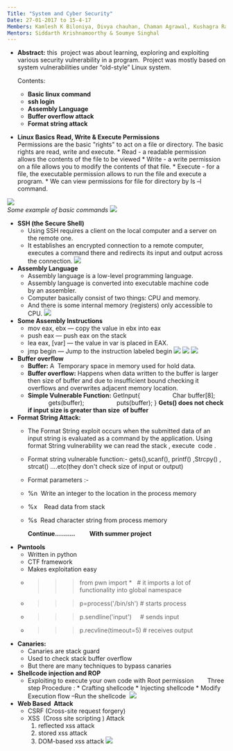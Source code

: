 ```yaml
---
Title: "System and Cyber Security"
Date: 27-01-2017 to 15-4-17
Members: Kamlesh K Biloniya, Divya chauhan, Chaman Agrawal, Kushagra Rajput
Mentors: Siddarth Krishnamoorthy & Soumye Singhal
---
```


* **Abstract:**  this  project was about learning, exploring and exploiting various security vulnerability in a program.  Project was mostly based on system vulnerabilities under “old-style” Linux system.

     Contents:
     * **Basic linux command**
     * **ssh login**
     * **Assembly Language**
     * **Buffer overflow attack**
     * **Format string attack** <br />
     
* **Linux Basics**
         **Read, Write & Execute Permissions** <br />
         Permissions are the basic "rights" to act on a file or directory. The basic rights are read, write and execute.
         * Read - a readable permission allows the contents of the file to be viewed
         * Write - a write permission on a file allows you to modify the contents of that file.
         * Execute - for a file, the executable permission allows to run the file and execute a program.
         * We can view permissions for file for directory by ls –l command.
         
![](https://github.com/kamleshhello/Ethical-Hacking/blob/master/git1.png)<br />
*Some example of basic commands*
![](https://github.com/kamleshhello/Ethical-Hacking/blob/master/git2.png)<br />
* **SSH (the Secure Shell)**
    * Using SSH requires a client on the local computer and a server on the remote one.<br />
    * It establishes an encrypted connection to a remote computer, executes a command there and redirects its input and output across the connection. 
![](https://github.com/kamleshhello/Ethical-Hacking/blob/master/git3.png)
* **Assembly Language**
    * Assembly language is a low-level programming language.
    * Assembly language is converted into executable machine code by an assembler.
    * Computer basically consist of two things: CPU and memory.
    * And there is some internal memory (registers) only accessible to CPU.
![](https://github.com/kamleshhello/Ethical-Hacking/blob/master/git4.png)
* **Some Assembly Instructions**
    * mov eax, ebx — copy the value in ebx into eax
    * push eax — push eax on the stack
    * lea eax, [var] — the value in var is placed in EAX.
    * jmp begin — Jump to the instruction labeled begin
![](https://github.com/kamleshhello/Ethical-Hacking/blob/master/git5.png)
![](https://github.com/kamleshhello/Ethical-Hacking/blob/master/git6.png)
![](https://github.com/kamleshhello/Ethical-Hacking/blob/master/git7.png)
* **Buffer overflow**
    * **Buffer:** A  Temporary space in memory used for hold data.
    * **Buffer overflow:** Happens when data written to the buffer is larger then size of buffer and due to insufficient bound checking it overflows and overwrites adjacent memory location.<br />
    * **Simple Vulnerable Function:**
        GetInput{
                  Char buffer[8];
                  gets(buffer);
                  puts(buffer);
}
            **Gets() does not check if input size is greater than size  of buffer**
* **Format String Attack:**
    * The Format String exploit occurs when the submitted data of an input string is evaluated as a command by the application. Using format String vulnerability we can read the stack , execute  code .
    * Format string vulnerable function:- gets(),scanf(), printf() ,Strcpy() , strcat() ….etc(they don't check size of input or output)
    * Format parameters :-
    * %n  Write an integer to the location in the process memory  
    * %x    Read data from stack
    * %s  Read character string from process memory
    
         **Continue..........
         With summer project**
* **Pwntools**
    * Written in python
    * CTF framework
    * Makes exploitation easy
    * >>> from pwn import *   # it imports a lot of functionality into global namespace
    * >>> p=process('/bin/sh') # starts process 
    * >>>p.sendline('input')     # sends input
    * >>>p.recvline(timeout=5) # receives output 
* **Canaries:**
    * Canaries are stack guard
    * Used to check stack buffer overflow
    * But there are many techniques to bypass canaries
* **Shellcode injection and ROP**
    * Exploiting to execute your own code with Root permission 
           Three step Procedure :
           * Crafting shellcode
           * Injecting shellcode
           * Modify Execution flow –Run the shellcode 
![](https://github.com/kamleshhello/Ethical-Hacking/blob/master/git8.png)
* **Web Based  Attack**
    * CSRF (Cross-site request forgery)
    * XSS  (Cross site scripting ) Attack
         1. reflected xss attack
         2. stored xss attack
         3. DOM-based xss attack
![](https://github.com/kamleshhello/Ethical-Hacking/blob/master/git9.png)

